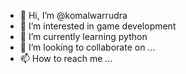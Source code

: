 - 👋 Hi, I’m @komalwarrudra
- 👀 I’m interested in game development 
- 🌱 I’m currently learning python 
- 💞️ I’m looking to collaborate on ...
- 📫 How to reach me ...

<!---
komalwarrudra/komalwarrudra is a ✨ special ✨ repository because its `README.md` (this file) appears on your GitHub profile.
You can click the Preview link to take a look at your changes.
--->
